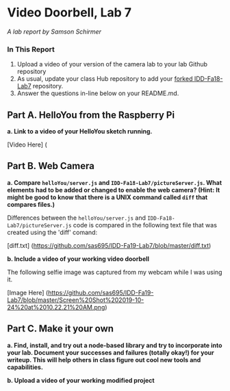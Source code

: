# Video Doorbell, Lab 7

*A lab report by Samson Schirmer*

### In This Report

1. Upload a video of your version of the camera lab to your lab Github repository
1. As usual, update your class Hub repository to add your [forked IDD-Fa18-Lab7](/FAR-Lab/IDD-Fa18-Lab7) repository.
1. Answer the questions in-line below on your README.md.

## Part A. HelloYou from the Raspberry Pi

**a. Link to a video of your HelloYou sketch running.**

[Video Here] (

## Part B. Web Camera

**a. Compare `helloYou/server.js` and `IDD-Fa18-Lab7/pictureServer.js`. What elements had to be added or changed to enable the web camera? (Hint: It might be good to know that there is a UNIX command called `diff` that compares files.)**

Differences between the `helloYou/server.js` and `IDD-Fa18-Lab7/pictureServer.js` code is compared in the following text file that was created using the 'diff' comand:

[diff.txt] (https://github.com/sas695/IDD-Fa19-Lab7/blob/master/diff.txt)

**b. Include a video of your working video doorbell**

The following selfie image was captured from my webcam while I was using it.

[Image Here] (https://github.com/sas695/IDD-Fa19-Lab7/blob/master/Screen%20Shot%202019-10-24%20at%2010.22.21%20AM.png)


## Part C. Make it your own

**a. Find, install, and try out a node-based library and try to incorporate into your lab. Document your successes and failures (totally okay!) for your writeup. This will help others in class figure out cool new tools and capabilities.**

**b. Upload a video of your working modified project**
